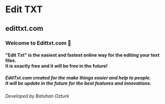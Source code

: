 # Edit TXT
## edittxt.com

### Welcome to Edittxt.com 👋

#### "Edit Txt" is the easiest and fastest online way for the editing your text files. <br/> It is exactly free and it will be free in the future!

##### EditTxt.com created for the make things easier and help to people. <br/> It will be update in the future for the best features and innovations.

###### Developed by Batuhan Ozturk
